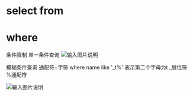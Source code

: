 # select from

# where
条件限制
单一条件查询
![输入图片说明](/imgs/2025-09-03/99J6KfUBC2CQfbyg.png)

模糊条件查询
通配符+字符
where name like '_t%'
表示第二个字母为t
_展位符 %通配符


![输入图片说明](/imgs/2025-09-03/XJadPgsXhyd2n4zx.png)
<!--stackedit_data:
eyJoaXN0b3J5IjpbLTEwOTA0OTk5NTIsLTI3OTAzNTcyOSwyOT
QxMTkyOTcsNDQwOTA1NjE5XX0=
-->